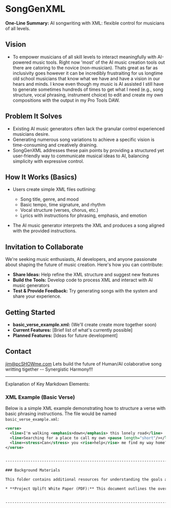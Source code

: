 # SongGenXML

**One-Line Summary:** AI songwriting with XML: flexible control for musicians of all levels. 

## Vision

* To empower musicians of all skill levels to interact meaningfully with AI-powered music tools.  Right now 'most' of the AI music creation tools out there are catoring to the novice (non-musician).  Thats great as far as inclusivity goes however it can be incredibly frustraiting for us longtime old school musicians that know what we have and have a vision in our hears and minds.  I know even though my music is AI assisted I still have to generate sometimes hundreds of times to get what I need (e.g., song structure, vocal phrasing, instrument choice) to edit and create my own compositions with the output in my Pro Tools DAW.

## Problem It Solves

* Existing AI music generators often lack the granular control experienced musicians desire. 
* Generating numerous song variations to achieve a specific vision is time-consuming and creatively draining.
* SongGenXML addresses these pain points by providing a structured yet user-friendly way to communicate musical ideas to AI, balancing simplicity with expressive control.

## How It Works (Basics)

* Users create simple XML files outlining:
    * Song title, genre, and mood
    * Basic tempo, time signature, and rhythm
    * Vocal structure (verses, chorus, etc.)
    * Lyrics with instructions for phrasing, emphasis, and emotion

* The AI music generator interprets the XML and produces a song aligned with the provided instructions.

## Invitation to Collaborate

We're seeking music enthusiasts, AI developers, and anyone passionate about shaping the future of music creation.  Here's how you can contribute:

* **Share Ideas:** Help refine the XML structure and suggest new features
* **Build the Tools:** Develop code to process XML and interact with AI music generators
* **Test & Provide Feedback:**  Try generating songs with the system and share your experience.

## Getting Started

* **basic_verse_example.xml:** (We'll create create more together soon)
* **Current Features:** [Brief list of what's currently possible]
* **Planned Features:** [Ideas for future development]

## Contact

jim@pcSHOWme.com
Lets build the future of Human/AI colaborative song writting tigether -- Synergistic Harmony!!!


----------------------------------------------------------------------------------------------------------------------
Explanation of Key Markdown Elements:

### XML Example (Basic Verse)

Below is a simple XML example demonstrating how to structure a verse with basic phrasing instructions. The file would be named `basic_verse_example.xml`:

```xml
<verse>
  <line>I'm walking <emphasis>down</emphasis> this lonely road</line> 
  <line>Searching for a place to call my own <pause length="short"/></line> 
  <line><stress>Can</stress> you <rise>help</rise> me find my way home?</line> 
</verse>


-----------------------------------------------------------------------------------------------------------------------

### Background Materials

This folder contains additional resources for understanding the goals and context of the SongGenXML project. Here you'll find:

* **Project Uplift White Paper (PDF):** This document outlines the overarching vision for human-AI collaboration, which SongGenXML aims to contribute to in regard to music. 


-----------------------------------------------------------------------------------------------------------------------
